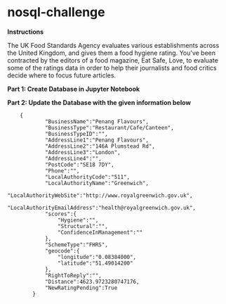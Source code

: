 # nosql-challenge

**Instructions**

The UK Food Standards Agency evaluates various establishments across the United Kingdom, and gives them a food hygiene rating. You've been contracted by the editors of a food magazine, Eat Safe, Love, to evaluate some of the ratings data in order to help their journalists and food critics decide where to focus future articles.

**Part 1: Create Database in Jupyter Notebook**

**Part 2: Update the Database with the given information below**
        
        {
                "BusinessName":"Penang Flavours",
                "BusinessType":"Restaurant/Cafe/Canteen",
                "BusinessTypeID":"",
                "AddressLine1":"Penang Flavours",
                "AddressLine2":"146A Plumstead Rd",
                "AddressLine3":"London",
                "AddressLine4":"",
                "PostCode":"SE18 7DY",
                "Phone":"",
                "LocalAuthorityCode":"511",
                "LocalAuthorityName":"Greenwich",
                "LocalAuthorityWebSite":"http://www.royalgreenwich.gov.uk",
                "LocalAuthorityEmailAddress":"health@royalgreenwich.gov.uk",
                "scores":{
                    "Hygiene":"",
                    "Structural":"",
                    "ConfidenceInManagement":""
                },
                "SchemeType":"FHRS",
                "geocode":{
                    "longitude":"0.08384000",
                    "latitude":"51.49014200"
                },
                "RightToReply":"",
                "Distance":4623.9723280747176,
                "NewRatingPending":True
            }
